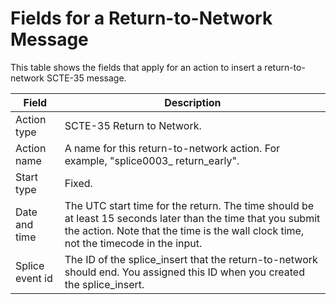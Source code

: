 # Fields for a Return\-to\-Network Message<a name="schedule-fields-for-return-to-network"></a>

This table shows the fields that apply for an action to insert a return\-to\-network SCTE\-35 message\.


| Field | Description | 
| --- | --- | 
| Action type | SCTE\-35 Return to Network\. | 
| Action name | A name for this return\-to\-network action\. For example, "splice0003\_ return\_early"\. | 
|  Start type  | Fixed\. | 
| Date and time |  The UTC start time for the return\. The time should be at least 15 seconds later than the time that you submit the action\. Note that the time is the wall clock time, not the timecode in the input\.  | 
| Splice event id | The ID of the splice\_insert that the return\-to\-network should end\. You assigned this ID when you created the splice\_insert\. | 